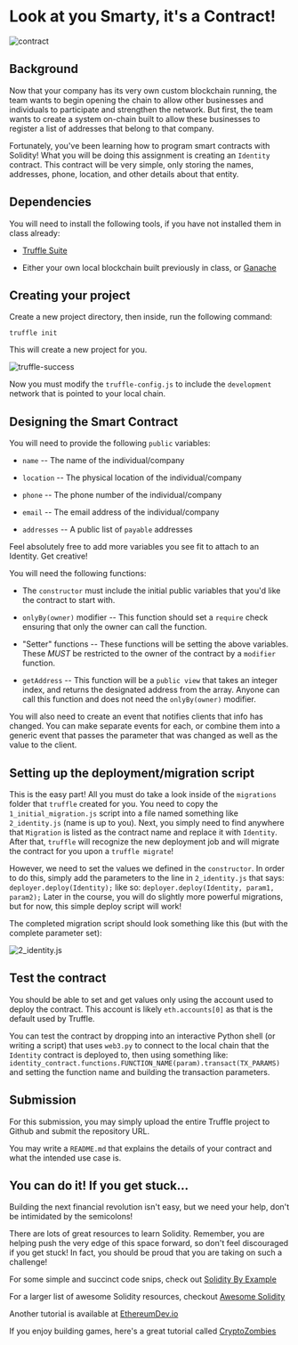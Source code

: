# Look at you Smarty, it's a Contract!

![contract](https://image.shutterstock.com/z/stock-photo-two-hands-handshake-polygonal-low-poly-hud-illustration-smart-contract-agreement-blockchain-and-1161295627.jpg)

## Background

Now that your company has its very own custom blockchain running, the team wants to begin opening the chain to
allow other businesses and individuals to participate and strengthen the network. But first, the team wants to create a system on-chain
built to allow these businesses to register a list of addresses that belong to that company.

Fortunately, you've been learning how to program smart contracts with Solidity! What you will be doing this assignment
is creating an `Identity` contract. This contract will be very simple, only storing the names, addresses, phone, location,
and other details about that entity.

## Dependencies

You will need to install the following tools, if you have not installed them in class already:

- [Truffle Suite](https://www.trufflesuite.com/)

- Either your own local blockchain built previously in class, or [Ganache](https://www.trufflesuite.com/ganache)

## Creating your project

Create a new project directory, then inside, run the following command:

`truffle init`

This will create a new project for you.

![truffle-success](Images/truffle.png)

Now you must modify the `truffle-config.js` to include the `development` network that is pointed to your local chain.

## Designing the Smart Contract

You will need to provide the following `public` variables:

- `name` -- The name of the individual/company

- `location` -- The physical location of the individual/company

- `phone` -- The phone number of the individual/company

- `email` -- The email address of the individual/company

- `addresses` -- A public list of `payable` addresses

Feel absolutely free to add more variables you see fit to attach to an Identity. Get creative!

You will need the following functions:

- The `constructor` must include the initial public variables that you'd like the contract to start with.

- `onlyBy(owner)` modifier -- This function should set a `require` check ensuring that only the owner can call the function.

- "Setter" functions -- These functions will be setting the above variables. These *MUST* be restricted to the owner
  of the contract by a `modifier` function.

- `getAddress` -- This function will be a `public view` that takes an integer index, and returns the designated address
  from the array. Anyone can call this function and does not need the `onlyBy(owner)` modifier.

You will also need to create an event that notifies clients that info has changed. You can make separate events for each,
or combine them into a generic event that passes the parameter that was changed as well as the value to the client.

## Setting up the deployment/migration script

This is the easy part! All you must do take a look inside of the `migrations` folder that `truffle` created for you.
You need to copy the `1_initial_migration.js` script into a file named something like `2_identity.js` (name is up to you).
Next, you simply need to find anywhere that `Migration` is listed as the contract name and replace it with `Identity`.
After that, `truffle` will recognize the new deployment job and will migrate the contract for you upon a `truffle migrate`!

However, we need to set the values we defined in the `constructor`. In order to do this, simply add the parameters to
the line in `2_identity.js` that says: `deployer.deploy(Identity);` like so: `deployer.deploy(Identity, param1, param2);`
Later in the course, you will do slightly more powerful migrations, but for now, this simple deploy script will work!

The completed migration script should look something like this (but with the complete parameter set):

![2_identity.js](Images/2_identity.png)

## Test the contract

You should be able to set and get values only using the account used to deploy the contract.
This account is likely `eth.accounts[0]` as that is the default used by Truffle.

You can test the contract by dropping into an interactive Python shell (or writing a script) that uses `web3.py`
to connect to the local chain that the `Identity` contract is deployed to, then using something like:
`identity_contract.functions.FUNCTION_NAME(param).transact(TX_PARAMS)` and setting the function name and building the
transaction parameters.

## Submission

For this submission, you may simply upload the entire Truffle project to Github and submit the repository URL.

You may write a `README.md` that explains the details of your contract and what the intended use case is.

## You can do it! If you get stuck...

Building the next financial revolution isn't easy, but we need your help, don't be intimidated by the semicolons!

There are lots of great resources to learn Solidity. Remember, you are helping push the very edge of this space forward,
so don't feel discouraged if you get stuck! In fact, you should be proud that you are taking on such a challenge!

For some simple and succinct code snips, check out [Solidity By Example](https://github.com/raineorshine/solidity-by-example)

For a larger list of awesome Solidity resources, checkout [Awesome Solidity](https://github.com/bkrem/awesome-solidity)

Another tutorial is available at [EthereumDev.io](https://ethereumdev.io/)

If you enjoy building games, here's a great tutorial called [CryptoZombies](https://cryptozombies.io/)

